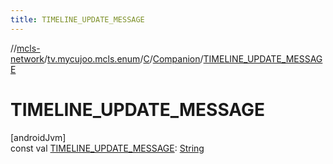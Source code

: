 ```yaml
---
title: TIMELINE_UPDATE_MESSAGE
---
```

//[mcls-network](../../../../index.html)/[tv.mycujoo.mcls.enum](../../index.html)/[C](../index.html)/[Companion](index.html)/[TIMELINE_UPDATE_MESSAGE](-t-i-m-e-l-i-n-e_-u-p-d-a-t-e_-m-e-s-s-a-g-e.html)



# TIMELINE_UPDATE_MESSAGE



[androidJvm]\
const val [TIMELINE_UPDATE_MESSAGE](-t-i-m-e-l-i-n-e_-u-p-d-a-t-e_-m-e-s-s-a-g-e.html): [String](https://kotlinlang.org/api/latest/jvm/stdlib/kotlin/-string/index.html)




